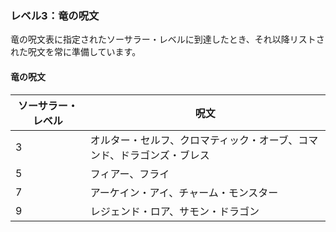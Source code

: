 ### レベル3：竜の呪文

竜の呪文表に指定されたソーサラー・レベルに到達したとき、それ以降リストされた呪文を常に準備しています。

#### 竜の呪文

| ソーサラー・レベル | 呪文 |
|-----------------|------|
| 3 | オルター・セルフ、クロマティック・オーブ、コマンド、ドラゴンズ・ブレス |
| 5 | フィアー、フライ |
| 7 | アーケイン・アイ、チャーム・モンスター |
| 9 | レジェンド・ロア、サモン・ドラゴン |
